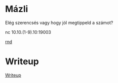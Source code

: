 # Mázli

Elég szerencsés vagy hogy jól megtippeld a számot?

nc 10.10.(1-9).10:19003

[rnd](files/rnd)

# Writeup

[Writeup](WRITEUP.md)

